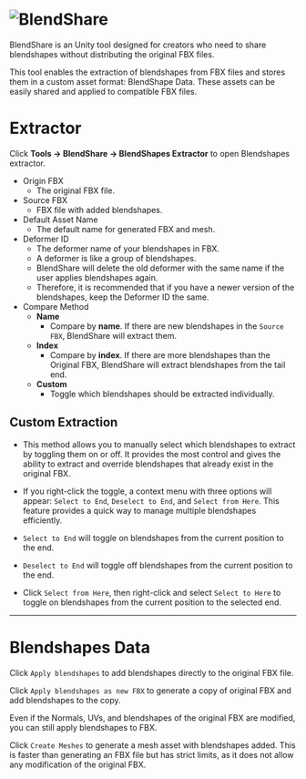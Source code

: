 # ![BlendShare](/blendshare.png)
BlendShare is an Unity tool designed for creators who need to share blendshapes without distributing the original FBX files.

This tool enables the extraction of blendshapes from FBX files and stores them in a custom asset format: BlendShape Data.
These assets can be easily shared and applied to compatible FBX files.


# Extractor
Click **Tools -> BlendShare -> BlendShapes Extractor** to open Blendshapes extractor.

- Origin FBX
    - The original FBX file.
- Source FBX
    - FBX file with added blendshapes.
- Default Asset Name
    - The default name for generated FBX and mesh.
- Deformer ID
    - The deformer name of your blendshapes in FBX.
    - A deformer is like a group of blendshapes.
    - BlendShare will delete the old deformer with the same name if the user applies blendshapes again.
    - Therefore, it is recommended that if you have a newer version of the blendshapes, keep the Deformer ID the same.
- Compare Method
    - **Name**
        - Compare by **name**. If there are new blendshapes in the `Source FBX`, BlendShare will extract them.
    - **Index**
        - Compare by **index**. If there are more blendshapes than the Original FBX, BlendShare will extract blendshapes from the tail end.
    - **Custom**
        - Toggle which blendshapes should be extracted individually.

## Custom Extraction
- This method allows you to manually select which blendshapes to extract by toggling them on or off. It provides the most control and gives the ability to extract and override blendshapes that already exist in the original FBX.

- If you right-click the toggle, a context menu with three options will appear: `Select to End`, `Deselect to End`, and `Select from Here`. This feature provides a quick way to manage multiple blendshapes efficiently.

- `Select to End` will toggle on blendshapes from the current position to the end.
- `Deselect to End` will toggle off blendshapes from the current position to the end.
- Click `Select from Here`, then right-click and select `Select to Here` to toggle on blendshapes from the current position to the selected end.

---

# Blendshapes Data

Click `Apply blendshapes` to add blendshapes directly to the original FBX file.

Click `Apply blendshapes as new FBX` to generate a copy of original FBX and add blendshapes to the copy.

Even if the Normals, UVs, and blendshapes of the original FBX are modified, you can still apply blendshapes to FBX.

Click `Create Meshes` to generate a mesh asset with blendshapes added.
This is faster than generating an FBX file but has strict limits, as it does not allow any modification of the original FBX.